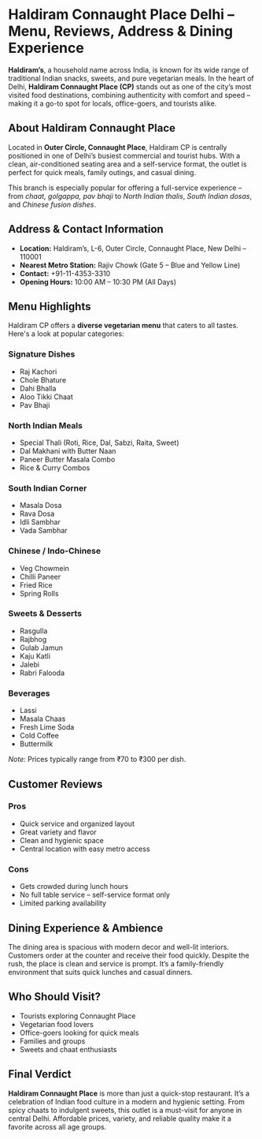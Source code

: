<h1>Haldiram Connaught Place Delhi – Menu, Reviews, Address & Dining Experience</h1>

  <!-- Introduction / Overview -->
  <p><strong>Haldiram’s</strong>, a household name across India, is known for its wide range of traditional Indian snacks, sweets, and pure vegetarian meals. In the heart of Delhi, <strong>Haldiram Connaught Place (CP)</strong> stands out as one of the city’s most visited food destinations, combining authenticity with comfort and speed – making it a go-to spot for locals, office-goers, and tourists alike.</p>

  <!-- About Section -->
  <h2>About Haldiram Connaught Place</h2>
  <p>Located in <strong>Outer Circle, Connaught Place</strong>, Haldiram CP is centrally positioned in one of Delhi’s busiest commercial and tourist hubs. With a clean, air-conditioned seating area and a self-service format, the outlet is perfect for quick meals, family outings, and casual dining.</p>
  <p>This branch is especially popular for offering a full-service experience – from <em>chaat, golgappa, pav bhaji</em> to <em>North Indian thalis</em>, <em>South Indian dosas</em>, and <em>Chinese fusion dishes</em>.</p>

  <!-- Address and Contact Info -->
  <h2>Address & Contact Information</h2>
  <ul>
    <li><strong>Location:</strong> Haldiram’s, L-6, Outer Circle, Connaught Place, New Delhi – 110001</li>
    <li><strong>Nearest Metro Station:</strong> Rajiv Chowk (Gate 5 – Blue and Yellow Line)</li>
    <li><strong>Contact:</strong> +91-11-4353-3310</li>
    <li><strong>Opening Hours:</strong> 10:00 AM – 10:30 PM (All Days)</li>
  </ul>

  <!-- Menu Overview -->
  <h2>Menu Highlights</h2>
  <p>Haldiram CP offers a <strong>diverse vegetarian menu</strong> that caters to all tastes. Here's a look at popular categories:</p>

  <h3>Signature Dishes</h3>
  <ul>
    <li>Raj Kachori</li>
    <li>Chole Bhature</li>
    <li>Dahi Bhalla</li>
    <li>Aloo Tikki Chaat</li>
    <li>Pav Bhaji</li>
  </ul>

  <h3>North Indian Meals</h3>
  <ul>
    <li>Special Thali (Roti, Rice, Dal, Sabzi, Raita, Sweet)</li>
    <li>Dal Makhani with Butter Naan</li>
    <li>Paneer Butter Masala Combo</li>
    <li>Rice & Curry Combos</li>
  </ul>

  <h3>South Indian Corner</h3>
  <ul>
    <li>Masala Dosa</li>
    <li>Rava Dosa</li>
    <li>Idli Sambhar</li>
    <li>Vada Sambhar</li>
  </ul>

  <h3>Chinese / Indo-Chinese</h3>
  <ul>
    <li>Veg Chowmein</li>
    <li>Chilli Paneer</li>
    <li>Fried Rice</li>
    <li>Spring Rolls</li>
  </ul>

  <h3>Sweets & Desserts</h3>
  <ul>
    <li>Rasgulla</li>
    <li>Rajbhog</li>
    <li>Gulab Jamun</li>
    <li>Kaju Katli</li>
    <li>Jalebi</li>
    <li>Rabri Falooda</li>
  </ul>

  <h3>Beverages</h3>
  <ul>
    <li>Lassi</li>
    <li>Masala Chaas</li>
    <li>Fresh Lime Soda</li>
    <li>Cold Coffee</li>
    <li>Buttermilk</li>
  </ul>

  <p><em>Note:</em> Prices typically range from ₹70 to ₹300 per dish.</p>

  <!-- Customer Reviews -->
  <h2>Customer Reviews</h2>

  <h3>Pros</h3>
  <ul>
    <li>Quick service and organized layout</li>
    <li>Great variety and flavor</li>
    <li>Clean and hygienic space</li>
    <li>Central location with easy metro access</li>
  </ul>

  <h3>Cons</h3>
  <ul>
    <li>Gets crowded during lunch hours</li>
    <li>No full table service – self-service format only</li>
    <li>Limited parking availability</li>
  </ul>

  <!-- Dining Experience -->
  <h2>Dining Experience & Ambience</h2>
  <p>The dining area is spacious with modern decor and well-lit interiors. Customers order at the counter and receive their food quickly. Despite the rush, the place is clean and service is prompt. It’s a family-friendly environment that suits quick lunches and casual dinners.</p>

  <!-- Ideal For -->
  <h2>Who Should Visit?</h2>
  <ul>
    <li>Tourists exploring Connaught Place</li>
    <li>Vegetarian food lovers</li>
    <li>Office-goers looking for quick meals</li>
    <li>Families and groups</li>
    <li>Sweets and chaat enthusiasts</li>
  </ul>

  <!-- Final Verdict -->
  <h2>Final Verdict</h2>
  <p><strong>Haldiram Connaught Place</strong> is more than just a quick-stop restaurant. It’s a celebration of Indian food culture in a modern and hygienic setting. From spicy chaats to indulgent sweets, this outlet is a must-visit for anyone in central Delhi. Affordable prices, variety, and reliable quality make it a favorite across all age groups.</p>

